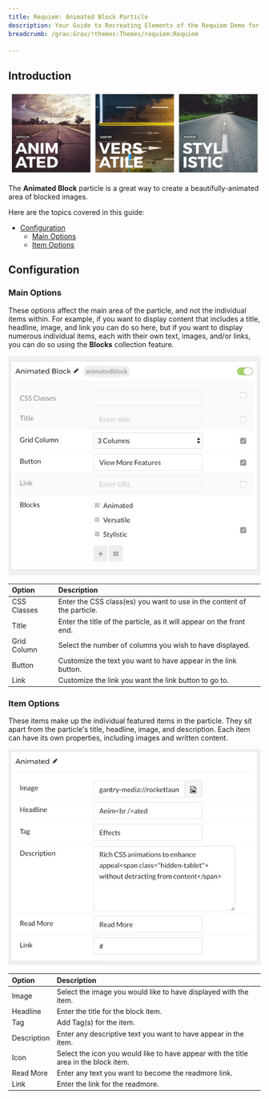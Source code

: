 ```yaml
---
title: Requiem: Animated Block Particle
description: Your Guide to Recreating Elements of the Requiem Demo for Grav
breadcrumb: /grav:Grav/!themes:Themes/requiem:Requiem

---
```


## Introduction

![](assets/particle_animatedblock1.jpeg)

The **Animated Block** particle is a great way to create a beautifully-animated area of blocked images.

Here are the topics covered in this guide:

* [Configuration](#configuration)
    - [Main Options](#main-options)
    - [Item Options](#item-options)

## Configuration

### Main Options 

These options affect the main area of the particle, and not the individual items within. For example, if you want to display content that includes a title, headline, image, and link you can do so here, but if you want to display numerous individual items, each with their own text, images, and/or links, you can do so using the **Blocks** collection feature.

![](assets/particle_animatedblock2.jpeg)

| Option         | Description                                                                                                                                              |
| :-----         | :-----                                                                                                                                                   |
| CSS Classes    | Enter the CSS class(es) you want to use in the content of the particle.                                                                                  |
| Title          | Enter the title of the particle, as it will appear on the front end.                                                                                     |
| Grid Column    | Select the number of columns you wish to have displayed.                                                                                                 |
| Button         | Customize the text you want to have appear in the link button.                                                                                           |
| Link           | Customize the link you want the link button to go to.                                                                                                    |

### Item Options

These items make up the individual featured items in the particle. They sit apart from the particle's title, headline, image, and description. Each item can have its own properties, including images and written content.

![](assets/particle_animatedblock3.jpeg)

| Option      | Description                                                                          |
| :-----      | :-----                                                                               |
| Image       | Select the image you would like to have displayed with the item.                     |
| Headline    | Enter the title for the block item.                                                  |
| Tag         | Add Tag(s) for the item.                                                             |
| Description | Enter any descriptive text you want to have appear in the item.                      |
| Icon        | Select the icon you would like to have appear with the title area in the block item. |
| Read More   | Enter any text you want to become the readmore link.                                 |
| Link        | Enter the link for the readmore.                                                     |

